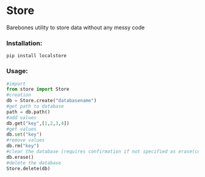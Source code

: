 # Store
Barebones utility to store data without any messy code

### Installation:
```
pip install localstore
```

### Usage:
```python
#import
from store import Store
#creation
db = Store.create("databasename")
#get path to database
path = db.path()
#add values
db.get("key",[1,2,3,4])
#get values
db.set("key")
#remove values
db.rm("key")
#clear the database (requires confirmation if not specified as erase(conf="y")
db.erase()
#delete the database
Store.delete(db)
```
